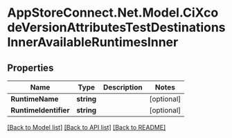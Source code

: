 # AppStoreConnect.Net.Model.CiXcodeVersionAttributesTestDestinationsInnerAvailableRuntimesInner

## Properties

Name | Type | Description | Notes
------------ | ------------- | ------------- | -------------
**RuntimeName** | **string** |  | [optional] 
**RuntimeIdentifier** | **string** |  | [optional] 

[[Back to Model list]](../README.md#documentation-for-models) [[Back to API list]](../README.md#documentation-for-api-endpoints) [[Back to README]](../README.md)

